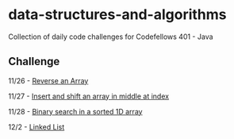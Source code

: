 # data-structures-and-algorithms
Collection of daily code challenges for Codefellows 401 - Java

## Challenge
11/26 - [Reverse an Array](assets/challenge_readmes/ArrayReverse.md)

11/27 - [Insert and shift an array in middle at index](assets/challenge_readmes/ArrayShift.md)

11/28 - [Binary search in a sorted 1D array](assets/challenge_readmes/BinarySearch.md)

12/2 - [Linked List](assets/challenge_readmes/LinkedList.md)



